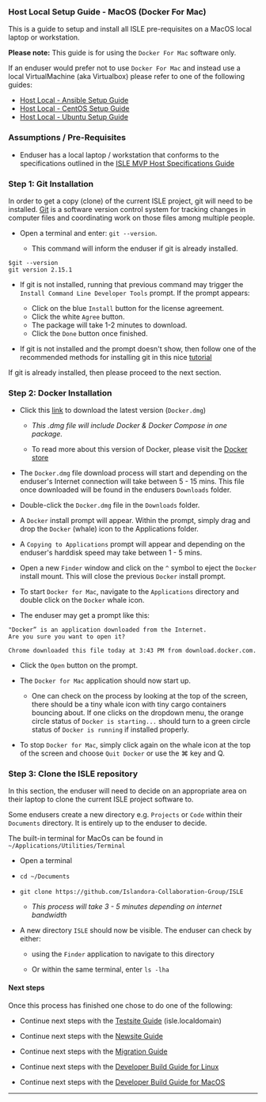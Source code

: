 ### Host Local Setup Guide - MacOS (Docker For Mac)

This is a guide to setup and install all ISLE pre-requisites on a MacOS local laptop or workstation.

**Please note:** This guide is for using the `Docker For Mac` software only.

If an enduser would prefer not to use `Docker For Mac` and instead use a local VirtualMachine (aka Virtualbox) please refer to one of the following guides:

* [Host Local - Ansible Setup Guide](host_local_setup_ansible.md)
* [Host Local - CentOS Setup Guide](host_local_setup_centos.md)
* [Host Local - Ubuntu Setup Guide](host_local_setup_ubuntu.md)

### Assumptions / Pre-Requisites

* Enduser has a local laptop / workstation that conforms to the specifications outlined in the [ISLE MVP Host Specifications Guide](../mvpspecs.md)


### Step 1: Git Installation
In order to get a copy (clone) of the current ISLE project, git will need to be installed. [Git](https://git-scm.com) is a software version control system for tracking changes in computer files and coordinating work on those files among multiple people.

 * Open a terminal and enter: `git --version`.

   * This command will inform the enduser if git is already installed.  

```
$git --version
git version 2.15.1
```

  * If git is not installed, running that previous command may trigger the `Install Command Line Developer Tools` prompt. If the prompt appears:
       * Click on the blue `Install` button for the license agreement.
       * Click the white `Agree` button.
       * The package will take 1-2 minutes to download.
       * Click the `Done` button once finished.

  * If git is not installed and the prompt doesn't show, then follow one of the recommended methods for installing git in this nice [tutorial](https://www.atlassian.com/git/tutorials/install-git)

If git is already installed, then please proceed to the next section.

### Step 2: Docker Installation

* Click this [link](https://download.docker.com/mac/stable/Docker.dmg) to download the latest version (`Docker.dmg`)
  * _This .dmg file will include Docker & Docker Compose in one package._

  * To read more about this version of Docker, please visit the [Docker store](https://store.docker.com/editions/community/docker-ce-desktop-mac)

* The `Docker.dmg` file download process will start and depending on the enduser's Internet connection will take between 5 - 15 mins. This file once downloaded will be found in the endusers `Downloads` folder.

* Double-click the `Docker.dmg` file in the `Downloads` folder.

* A `Docker` install prompt will appear. Within the prompt, simply drag and drop the `Docker` (whale) icon to the Applications folder.

* A `Copying to Applications` prompt will appear and depending on the enduser's harddisk speed may take between 1 - 5 mins.

* Open a new `Finder` window and click on the `^` symbol to eject the `Docker` install mount. This will close the previous `Docker` install prompt.

* To start `Docker for Mac`, navigate to the `Applications` directory and double click on the `Docker` whale icon.

* The enduser may get a prompt like this:

```
"Docker” is an application downloaded from the Internet.
Are you sure you want to open it?

Chrome downloaded this file today at 3:43 PM from download.docker.com.
```
* Click the `Open` button on the prompt.

* The `Docker for Mac` application should now start up.
   * One can check on the process by looking at the top of the screen, there should be a tiny whale icon with tiny cargo containers bouncing about. If one clicks on the dropdown menu, the orange circle status of `Docker is starting...` should turn to a green circle status of `Docker is running` if installed properly.

* To stop `Docker for Mac`, simply click again on the whale icon at the top of the screen and choose `Quit Docker` or use the ⌘ key and Q.


### Step 3: Clone the ISLE repository

In this section, the enduser will need to decide on an appropriate area on their laptop to clone the current ISLE project software to.

Some endusers create a new directory e.g. `Projects` or `Code` within their `Documents` directory. It is entirely up to the enduser to decide.

The built-in terminal for MacOs can be found in `~/Applications/Utilities/Terminal`

* Open a terminal

* `cd ~/Documents`

* `git clone https://github.com/Islandora-Collaboration-Group/ISLE`

   * _This process will take 3 - 5 minutes depending on internet bandwidth_

* A new directory `ISLE` should now be visible. The enduser can check by either:

  * using the `Finder` application to navigate to this directory

  * Or within the same terminal, enter `ls -lha`

#### Next steps
Once this process has finished one chose to do one of the following:

* Continue next steps with the [Testsite Guide](testsite_guide.md) (isle.localdomain)

* Continue next steps with the [Newsite Guide](newsite_guide.md)

* Continue next steps with the [Migration Guide](migration_guide.md)

* Continue next steps with the [Developer Build Guide for Linux](dev_build_guide_linux.md)

* Continue next steps with the [Developer Build Guide for MacOS](dev_build_guide_mac.md)
---
